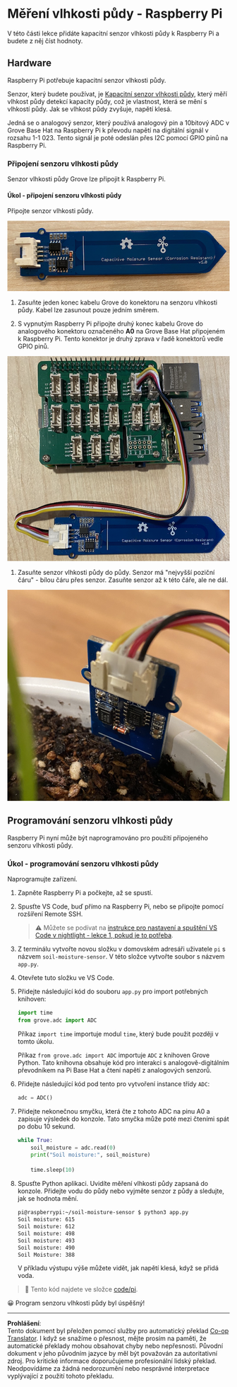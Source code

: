 <!--
CO_OP_TRANSLATOR_METADATA:
{
  "original_hash": "9d4d00a47d5d0f3e6ce42c0d1020064a",
  "translation_date": "2025-08-27T22:48:44+00:00",
  "source_file": "2-farm/lessons/2-detect-soil-moisture/pi-soil-moisture.md",
  "language_code": "cs"
}
-->
# Měření vlhkosti půdy - Raspberry Pi

V této části lekce přidáte kapacitní senzor vlhkosti půdy k Raspberry Pi a budete z něj číst hodnoty.

## Hardware

Raspberry Pi potřebuje kapacitní senzor vlhkosti půdy.

Senzor, který budete používat, je [Kapacitní senzor vlhkosti půdy](https://www.seeedstudio.com/Grove-Capacitive-Moisture-Sensor-Corrosion-Resistant.html), který měří vlhkost půdy detekcí kapacity půdy, což je vlastnost, která se mění s vlhkostí půdy. Jak se vlhkost půdy zvyšuje, napětí klesá.

Jedná se o analogový senzor, který používá analogový pin a 10bitový ADC v Grove Base Hat na Raspberry Pi k převodu napětí na digitální signál v rozsahu 1-1 023. Tento signál je poté odeslán přes I2C pomocí GPIO pinů na Raspberry Pi.

### Připojení senzoru vlhkosti půdy

Senzor vlhkosti půdy Grove lze připojit k Raspberry Pi.

#### Úkol - připojení senzoru vlhkosti půdy

Připojte senzor vlhkosti půdy.

![Senzor vlhkosti půdy Grove](../../../../../translated_images/grove-capacitive-soil-moisture-sensor.e7f0776cce30e78be5cc5a07839385fd6718857f31b5bf5ad3d0c73c83b2f0ef.cs.png)

1. Zasuňte jeden konec kabelu Grove do konektoru na senzoru vlhkosti půdy. Kabel lze zasunout pouze jedním směrem.

1. S vypnutým Raspberry Pi připojte druhý konec kabelu Grove do analogového konektoru označeného **A0** na Grove Base Hat připojeném k Raspberry Pi. Tento konektor je druhý zprava v řadě konektorů vedle GPIO pinů.

![Senzor vlhkosti půdy Grove připojený do konektoru A0](../../../../../translated_images/pi-soil-moisture-sensor.fdd7eb2393792cf6739cacf1985d9f55beda16d372f30d0b5a51d586f978a870.cs.png)

1. Zasuňte senzor vlhkosti půdy do půdy. Senzor má "nejvyšší poziční čáru" - bílou čáru přes senzor. Zasuňte senzor až k této čáře, ale ne dál.

![Senzor vlhkosti půdy Grove v půdě](../../../../../translated_images/soil-moisture-sensor-in-soil.bfad91002bda5e960f8c51ee64b02ee59b32c8c717e3515a2c945f33e614e403.cs.png)

## Programování senzoru vlhkosti půdy

Raspberry Pi nyní může být naprogramováno pro použití připojeného senzoru vlhkosti půdy.

### Úkol - programování senzoru vlhkosti půdy

Naprogramujte zařízení.

1. Zapněte Raspberry Pi a počkejte, až se spustí.

1. Spusťte VS Code, buď přímo na Raspberry Pi, nebo se připojte pomocí rozšíření Remote SSH.

    > ⚠️ Můžete se podívat na [instrukce pro nastavení a spuštění VS Code v nightlight - lekce 1, pokud je to potřeba](../../../1-getting-started/lessons/1-introduction-to-iot/pi.md).

1. Z terminálu vytvořte novou složku v domovském adresáři uživatele `pi` s názvem `soil-moisture-sensor`. V této složce vytvořte soubor s názvem `app.py`.

1. Otevřete tuto složku ve VS Code.

1. Přidejte následující kód do souboru `app.py` pro import potřebných knihoven:

    ```python
    import time
    from grove.adc import ADC
    ```

    Příkaz `import time` importuje modul `time`, který bude použit později v tomto úkolu.

    Příkaz `from grove.adc import ADC` importuje `ADC` z knihoven Grove Python. Tato knihovna obsahuje kód pro interakci s analogově-digitálním převodníkem na Pi Base Hat a čtení napětí z analogových senzorů.

1. Přidejte následující kód pod tento pro vytvoření instance třídy `ADC`:

    ```python
    adc = ADC()
    ```

1. Přidejte nekonečnou smyčku, která čte z tohoto ADC na pinu A0 a zapisuje výsledek do konzole. Tato smyčka může poté mezi čteními spát po dobu 10 sekund.

    ```python
    while True:
        soil_moisture = adc.read(0)
        print("Soil moisture:", soil_moisture)

        time.sleep(10)
    ```

1. Spusťte Python aplikaci. Uvidíte měření vlhkosti půdy zapsaná do konzole. Přidejte vodu do půdy nebo vyjměte senzor z půdy a sledujte, jak se hodnota mění.

    ```output
    pi@raspberrypi:~/soil-moisture-sensor $ python3 app.py 
    Soil moisture: 615
    Soil moisture: 612
    Soil moisture: 498
    Soil moisture: 493
    Soil moisture: 490
    Soil Moisture: 388
    ```

    V příkladu výstupu výše můžete vidět, jak napětí klesá, když se přidá voda.

> 💁 Tento kód najdete ve složce [code/pi](../../../../../2-farm/lessons/2-detect-soil-moisture/code/pi).

😀 Program senzoru vlhkosti půdy byl úspěšný!

---

**Prohlášení**:  
Tento dokument byl přeložen pomocí služby pro automatický překlad [Co-op Translator](https://github.com/Azure/co-op-translator). I když se snažíme o přesnost, mějte prosím na paměti, že automatické překlady mohou obsahovat chyby nebo nepřesnosti. Původní dokument v jeho původním jazyce by měl být považován za autoritativní zdroj. Pro kritické informace doporučujeme profesionální lidský překlad. Neodpovídáme za žádná nedorozumění nebo nesprávné interpretace vyplývající z použití tohoto překladu.